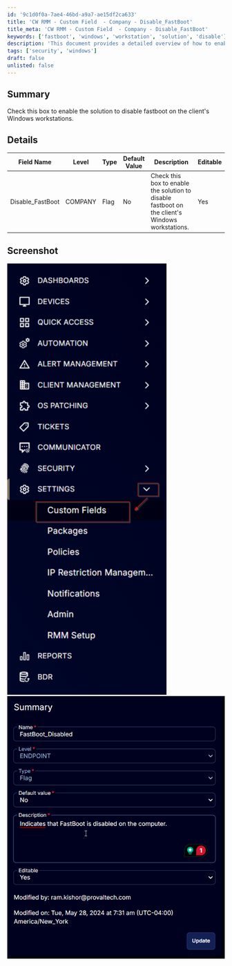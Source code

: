 ```yaml
---
id: '9c1d0f0a-7ae4-46bd-a9a7-ae15df2ca633'
title: 'CW RMM - Custom Field  - Company - Disable_FastBoot'
title_meta: 'CW RMM - Custom Field  - Company - Disable_FastBoot'
keywords: ['fastboot', 'windows', 'workstation', 'solution', 'disable']
description: 'This document provides a detailed overview of how to enable the solution to disable fastboot on client Windows workstations, including field specifications and screenshots for reference.'
tags: ['security', 'windows']
draft: false
unlisted: false
---
```


## Summary

Check this box to enable the solution to disable fastboot on the client's Windows workstations.

## Details

| Field Name       | Level  | Type  | Default Value | Description                                                                 | Editable |
|------------------|--------|-------|---------------|-----------------------------------------------------------------------------|----------|
| Disable_FastBoot | COMPANY| Flag  | No            | Check this box to enable the solution to disable fastboot on the client's Windows workstations. | Yes      |

## Screenshot

![Screenshot 1](../../../static/img/CW-RMM---Custom-Field----Company---Disable_FastBoot/image_1.png)  
![Screenshot 2](../../../static/img/CW-RMM---Custom-Field----Company---Disable_FastBoot/image_2.png)



